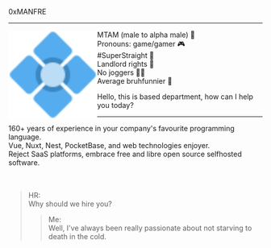 0xMANFRE
<hr/>
<img align="left" height="176" src="https://raw.githubusercontent.com/twitter/twemoji/master/assets/svg/1f4a0.svg">
<div>
  
  MTAM (male to alpha male) 💪  
  Pronouns: game/gamer 🎮  
  #SuperStraight 👫  
  Landlord rights 🏡  
  No joggers 🏃‍♂️  
  Average bruhfunnier 🤪  
  
  Hello, this is based department, how can I help you today?
</div>
<hr/>

160+ years of experience in your company's favourite programming language.  
Vue, Nuxt, Nest, PocketBase, and web technologies enjoyer.   
Reject SaaS platforms, embrace free and libre open source selfhosted software.
<br/><br/><br/>

> HR:  
> Why should we hire you?  
> > Me:  
> > Well, I've always been really passionate about not starving to death in the cold.
